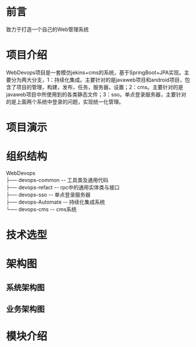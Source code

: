 # 前言
致力于打造一个自己的Web管理系统

# 项目介绍
WebDevops项目是一套模仿jekins+cms的系统，基于SpringBoot+JPA实现。主要分为两大分支，1：持续化集成。主要针对的是javaweb项目和android项目，包含了项目的管理，构建，发布，任务，服务器，设置；2：cms。主要针对的是javaweb项目中所使用到的各类静态文件；3：sso。单点登录服务器，主要针对的是上面两个系统中登录的问题，实现统一化管理。

# 项目演示


# 组织结构
WebDevops  
├── devops-common -- 工具类及通用代码  
├── devops-refact -- rpc中的通用实体类与接口  
├── devops-sso -- 单点登录服务器  
├── devops-Automate -- 持续化集成系统  
└──  devops-cms -- cms系统  

# 技术选型


# 架构图
## 系统架构图
  
## 业务架构图

# 模块介绍
